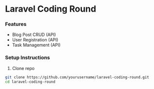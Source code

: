 # Laravel Coding Round

### Features
- Blog Post CRUD (API)
- User Registration (API)
- Task Management (API)

### Setup Instructions

1. Clone repo  
```bash
git clone https://github.com/yourusername/laravel-coding-round.git
cd laravel-coding-round
